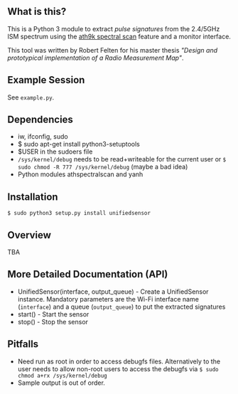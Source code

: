 ## What is this? 

This is a Python 3 module to extract  _pulse signatures_ from the 2.4/5GHz ISM spectrum using the [ath9k spectral scan](https://wireless.wiki.kernel.org/en/users/drivers/ath9k/spectral_scan)
feature and a monitor interface.

This tool was written by Robert Felten for his master thesis _"Design and prototypical implementation of a Radio
Measurement Map"_.

## Example Session
 
See ```example.py```.

## Dependencies

 * iw, ifconfig, sudo
 * $ sudo apt-get install python3-setuptools
 * $USER in the sudoers file
 * ```/sys/kernel/debug``` needs to be read+writeable for the current user
 or ```$ sudo chmod -R 777 /sys/kernel/debug``` (maybe a bad idea)
 * Python modules athspectralscan and yanh
  

## Installation

```
$ sudo python3 setup.py install unifiedsensor
```


## Overview

TBA

## More Detailed Documentation (API)

  * UnifiedSensor(interface, output_queue) - Create a UnifiedSensor instance. Mandatory
  parameters are the Wi-Fi interface name (```interface```) and a queue (```output_queue```) to put the extracted signatures
  * start() - Start the sensor
  * stop() - Stop the sensor
  
## Pitfalls

 * Need run as root in order to access debugfs files. Alternatively to the user needs to allow non-root
 users to access the debugfs via ```$ sudo chmod a+rx /sys/kernel/debug```
 * Sample output is out of order. 

